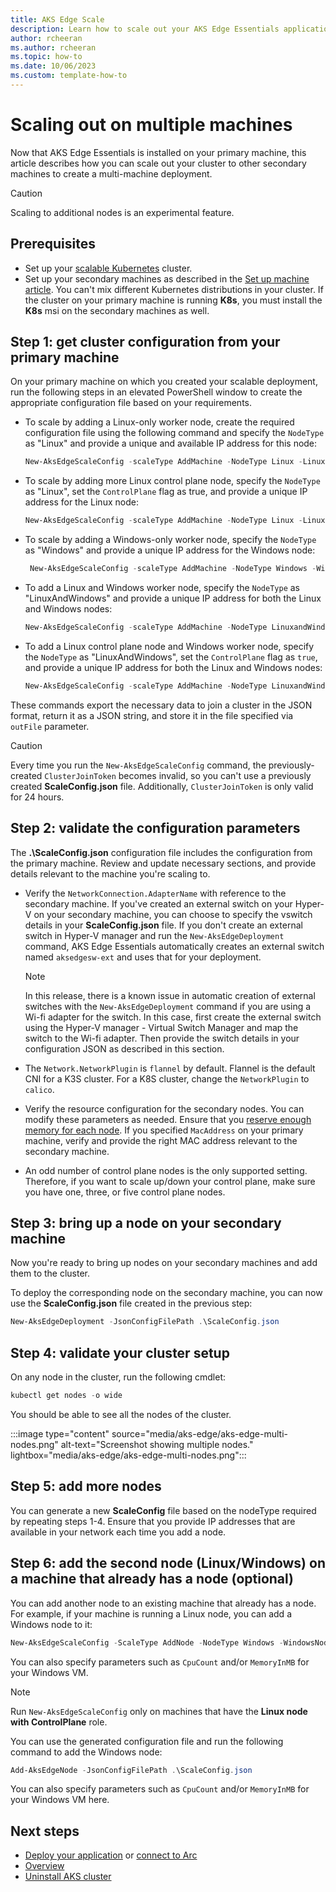 ```yaml
---
title: AKS Edge Scale
description: Learn how to scale out your AKS Edge Essentials applications to multiple nodes. 
author: rcheeran
ms.author: rcheeran
ms.topic: how-to
ms.date: 10/06/2023
ms.custom: template-how-to
---
```


# Scaling out on multiple machines

Now that AKS Edge Essentials is installed on your primary machine, this article describes how you can scale out your cluster to other secondary machines to create a multi-machine deployment.

> [!CAUTION]
> Scaling to additional nodes is an experimental feature.

## Prerequisites

- Set up your [scalable Kubernetes](aks-edge-howto-multi-node-deployment.md) cluster.
- Set up your secondary machines as described in the [Set up machine article](aks-edge-howto-setup-machine.md). You can't mix different Kubernetes distributions in your cluster. If the cluster on your primary machine is running **K8s**, you must install the **K8s** msi on the secondary machines as well.

## Step 1: get cluster configuration from your primary machine

On your primary machine on which you created your scalable deployment, run the following steps in an elevated PowerShell window to create the appropriate configuration file based on your requirements.

- To scale by adding a Linux-only worker node, create the required configuration file using the following command and specify the `NodeType` as "Linux" and provide a unique and available IP address for this node:

    ```powershell
    New-AksEdgeScaleConfig -scaleType AddMachine -NodeType Linux -LinuxNodeIp x.x.x.x -outFile .\ScaleConfig.json | Out-Null
    ```

- To scale by adding more Linux control plane node, specify the `NodeType` as "Linux", set the `ControlPlane` flag as true, and provide a unique IP address for the Linux node:

    ```powershell
    New-AksEdgeScaleConfig -scaleType AddMachine -NodeType Linux -LinuxNodeIp x.x.x.x -ControlPlane -outFile .\ScaleConfig.json | Out-Null
    ```

- To scale by adding a Windows-only worker node, specify the `NodeType` as "Windows" and provide a unique IP address for the Windows node:

   ```powershell
    New-AksEdgeScaleConfig -scaleType AddMachine -NodeType Windows -WindowsNodeIp x.x.x.x -outFile .\ScaleConfig.json | Out-Null
    ```

- To add a Linux and Windows worker node, specify the `NodeType` as "LinuxAndWindows" and provide a unique IP address for both the Linux and Windows nodes:

    ```powershell
    New-AksEdgeScaleConfig -scaleType AddMachine -NodeType LinuxandWindows -LinuxNodeIp x.x.x.x -WindowsNodeIp x.x.x.x -outFile .\ScaleConfig.json | Out-Null
    ```

- To add a Linux control plane node and Windows worker node, specify the `NodeType` as "LinuxAndWindows", set the `ControlPlane` flag as `true`, and provide a unique IP address for both the Linux and Windows nodes:

    ```powershell
    New-AksEdgeScaleConfig -scaleType AddMachine -NodeType LinuxandWindows -LinuxNodeIp x.x.x.x -WindowsNodeIp x.x.x.x  -ControlPlane -outFile .\ScaleConfig.json | Out-Null
    ```

These commands export the necessary data to join a cluster in the JSON format, return it as a JSON string, and store it in the file specified via `outFile` parameter.

> [!CAUTION]
> Every time you run the `New-AksEdgeScaleConfig` command, the previously-created `ClusterJoinToken` becomes invalid, so you can't use a previously created **ScaleConfig.json** file. Additionally, `ClusterJoinToken` is only valid for 24 hours.

## Step 2: validate the configuration parameters

The **.\ScaleConfig.json** configuration file includes the configuration from the primary machine. Review and update necessary sections, and provide details relevant to the machine you're scaling to.

- Verify the `NetworkConnection.AdapterName` with reference to the secondary machine. If you've created an external switch on your Hyper-V on your secondary machine, you can choose to specify the vswitch details in your **ScaleConfig.json** file. If you don't create an external switch in Hyper-V manager and run the `New-AksEdgeDeployment` command, AKS Edge Essentials automatically creates an external switch named `aksedgesw-ext` and uses that for your deployment.

    > [!NOTE]
    > In this release, there is a known issue in automatic creation of external switches with the `New-AksEdgeDeployment` command if you are using a Wi-fi adapter for the switch. In this case, first create the external switch using the Hyper-V manager - Virtual Switch Manager and map the switch to the Wi-fi adapter. Then provide the switch details in your configuration JSON as described in this section.

- The `Network.NetworkPlugin` is `flannel` by default. Flannel is the default CNI for a K3S cluster. For a K8S cluster, change the `NetworkPlugin` to `calico`.
- Verify the resource configuration for the secondary nodes. You can modify these parameters as needed. Ensure that you [reserve enough memory for each node](./aks-edge-concept-clusters-nodes.md). If you specified `MacAddress` on your primary machine, verify and provide the right MAC address relevant to the secondary machine.

- An odd number of control plane nodes is the only supported setting. Therefore, if you want to scale up/down your control plane, make sure you have one, three, or five control plane nodes.

## Step 3: bring up a node on your secondary machine

Now you're ready to bring up nodes on your secondary machines and add them to the cluster.

To deploy the corresponding node on the secondary machine, you can now use the **ScaleConfig.json** file created in the previous step:

```powershell
New-AksEdgeDeployment -JsonConfigFilePath .\ScaleConfig.json
```

## Step 4: validate your cluster setup

On any node in the cluster, run the following cmdlet:

```powershell
kubectl get nodes -o wide
```

You should be able to see all the nodes of the cluster.

:::image type="content" source="media/aks-edge/aks-edge-multi-nodes.png" alt-text="Screenshot showing multiple nodes." lightbox="media/aks-edge/aks-edge-multi-nodes.png":::

## Step 5: add more nodes

You can generate a new **ScaleConfig** file based on the nodeType required by repeating steps 1-4. Ensure that you provide IP addresses that are available in your network each time you add a node.

## Step 6: add the second node (Linux/Windows) on a machine that already has a node (optional)

You can add another node to an existing machine that already has a node. For example, if your machine is running a Linux node, you can add a Windows node to it:

```powershell
New-AksEdgeScaleConfig -ScaleType AddNode -NodeType Windows -WindowsNodeIp "xxx" -outFile .\ScaleConfig.json | Out-Null
```

You can also specify parameters such as `CpuCount` and/or `MemoryInMB` for your Windows VM.

> [!NOTE]
> Run `New-AksEdgeScaleConfig` only on machines that have the **Linux node with ControlPlane** role.

You can use the generated configuration file and run the following command to add the Windows node:

```powershell
Add-AksEdgeNode -JsonConfigFilePath .\ScaleConfig.json
```

You can also specify parameters such as `CpuCount` and/or `MemoryInMB` for your Windows VM here.

## Next steps

- [Deploy your application](aks-edge-howto-deploy-app.md) or [connect to Arc](aks-edge-howto-connect-to-arc.md)
- [Overview](aks-edge-overview.md)
- [Uninstall AKS cluster](aks-edge-howto-uninstall.md)
